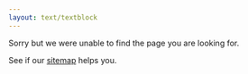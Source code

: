 ```yaml
---
layout: text/textblock
---
```


Sorry but we were unable to find the page you are looking for.

See if our [sitemap](/sitemap) helps you.
